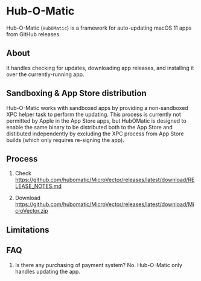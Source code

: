 # Hub-O-Matic

Hub-O-Matic (`HubOMatic`) is a framework for auto-updating macOS 11 apps from GitHub releases.

## About

It handles checking for updates, downloading app releases, and installing it over the currently-running app.

## Sandboxing & App Store distribution

Hub-O-Matic works with sandboxed apps by providing a non-sandboxed XPC helper task to perform the updating. This process is currently not permitted by Apple in the App Store apps, but HubOMatic is designed to enable the same binary to be distributed both to the App Store and distibuted independently by excluding the XPC process from App Store builds (which only requires re-signing the app).

## Process

1. Check 
https://github.com/hubomatic/MicroVector/releases/latest/download/RELEASE_NOTES.md

2. Download
https://github.com/hubomatic/MicroVector/releases/latest/download/MicroVector.zip



## Limitations

## FAQ

1. Is there any purchasing of payment system? 
No. Hub-O-Matic only handles updating the app.




